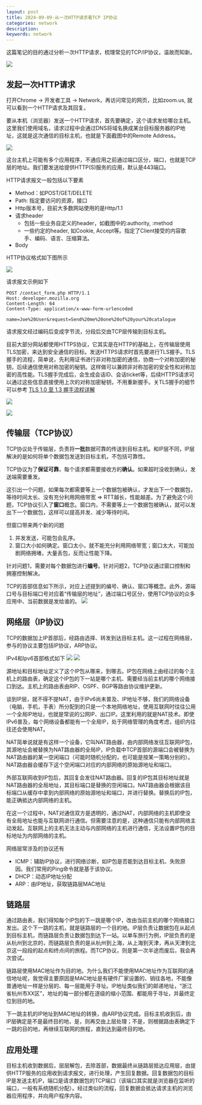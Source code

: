```yaml
---
layout: post
title: 2024-09-09-从一次HTTP请求看TCP IP协议
categories: network
description: 
keywords: network
---
```


这篇笔记的目的通过分析一次HTTP请求，梳理常见的TCP/IP协议，温故而知新。 <!--more-->

![](assets/2024-09-09-从一次HTTP请求看TCP%20IP协议/image-20240913220214988.png)


## 发起一次HTTP请求

打开Chrome -> 开发者工具 -> Network，再访问常见的网页，比如zoom.us, 就可以看到一个HTTP请求及其回复。

要从本机（浏览器）发送一个HTTP请求，首先要确定，这个请求发给哪台主机。这里我们使用域名，请求过程中会通过DNS将域名换成某台目标服务器的IP地址，这就是这次通信的目标主机，也就是下面截图中的Remote Address。

![](assets/2024-09-09-从一次HTTP请求看TCP%20IP协议/image-20240909214444008.png)

这台主机上可能有多个应用程序，不通应用之前通过端口区分，端口，也就是TCP层的地址。我们要发送给提供HTTP(S)服务的应用，默认是443端口。

HTTP请求报文一般包括以下要素
- Method：如POST/GET/DELETE
- Path: 指定要访问的资源，接口
- Http版本号，目前大多数网站使用的是Http/1.1
- 请求header
	- 包括一些业务自定义的header，如截图中的:authority, :method
	- 一些约定的header, 如Cookie, Accept等。指定了Client接受的内容歌手、编码、语言、压缩算法。
- Body


HTTP协议格式如下图所示

![](assets/2024-09-09-从一次HTTP请求看TCP%20IP协议/image-20240911232041901.png)

请求报文示例如下

```
POST /contact_form.php HTTP/1.1
Host: developer.mozilla.org
Content-Length: 64
Content-Type: application/x-www-form-urlencoded

name=Joe%20User&request=Send%20me%20one%20of%20your%20catalogue
```


请求报文经过编码后变成字节流，分段后交由TCP层传输到目标主机。

目前大部分网站都使用HTTPS协议，它其实是在HTTP的基础上，在传输层使用TLS加密，来达到安全通信的目标。发送HTTPS请求时首先要进行TLS握手。TLS握手的流程，简单说，先利用证书进行非对称加密的通信，协商一个对称加密的秘钥，后续通信使用对称加密的秘钥。这样做可以兼顾非对称加密的安全性和对称加密的高性能。TLS握手完成后，会生成会话ID、会话ticket等，后续HTTPS请求可以通过这些信息直接使用上次的对称加密秘钥，不用重新握手。关TLS握手的细节可以参考 [TLS 1.0 至 1.3 握手流程详解](https://www.cnblogs.com/enoc/p/tls-handshake.html "发布于 2022-03-22 18:24")

![](assets/2024-09-09-从一次HTTP请求看TCP%20IP协议/image-20240913224224758.png)


![](assets/2024-09-09-从一次HTTP请求看TCP%20IP协议/image-20240913222831147.png)


## 传输层（TCP协议）

TCP协议处于传输层，负责将**一批**数据可靠的传送到目标主机。和IP层不同，IP层解决的是如何将单个数据包发送到目标主机，不包括可靠性。

TCP协议为了**保证可靠**，每个请求都需要接收方的**确认**。如果超时没收到确认，发送端需要重发。

这引出一个问题，如果每次都需要等上一个数据包被确认，才发出下一个数据包，等待时间太长、没有充分利用网络带宽 => RTT越长，性能越差。为了避免这个问题，TCP协议引入了**窗口**概念。窗口内，不需要等上一个数据包被确认，就可以发出下一个数据包，这样可以提高并发、减少等待时间。

但窗口带来两个新的问题
1. 并发发送，可能包会乱序。
2. 窗口大小如何确定。窗口太小，就不能充分利用网络带宽；窗口太大，可能加剧网络拥堵，大量丢包，反而让性能下降。

针对问题1，需要对每个数据包进行**编号**。针对问题2，TCP协议通过窗口控制和拥塞控制解决。

TCP的首部信息如下所示，对应上述提到的编号、确认、窗口等概念。此外，源端口号与目标端口号对应着“传输层的地址”，通过端口号区分，使用TCP协议的众多应用中、当前数据是发给谁的。
![](assets/2024-09-09-从一次HTTP请求看TCP%20IP协议/image-20240912235640045.png)


## 网络层（IP协议)

TCP的数据加上IP首部后，经路由选择、转发到达目标主机。这一过程在网络层，参与的协议主要包括IP协议，ARP协议。


IPv4和Ipv6首部格式如下
![](assets/2024-09-09-从一次HTTP请求看TCP%20IP协议/image-20240913000244793.png)
![](assets/2024-09-09-从一次HTTP请求看TCP%20IP协议/image-20240913000310967.png)

源地址和目标地址定义了这个IP包从哪来，到哪去。IP包在网络上由经过的每个主机上的路由表，确定这个IP包的下一站是哪个主机、需要经当前主机的哪个网络接口到达。主机上的路由表由RIP、OSPF、BGP等路由协议维护更新。


谈到IP层，就不得不提NAT，由于IPv6尚未普及、IP地址不够，我们的网络设备（电脑，手机，手表）所分配到的只是一个本地网络地址，使用互联网时往往公用一个全局IP地址，也就是常说的公网IP、出口IP。这里利用的就是NAT技术。即使IPv6普及，每个网络设备都能有一个全局IP，处于网络管理的角度考虑，组织内往往还会使用NAT。

NAT简单说就是有这样一个设备，它叫NAT路由器，由内部网络发往互联网IP包，其源地址会被替换为NAT路由器的全局IP，IP负载中TCP首部的源端口会被替换为NAT路由器的某一空闲端口（可能时随机分配的，也可能是按某一策略分别的）。NAT路由器会缓存下这个空闲端口对应的内部网络的原始源地址和端口。

外部互联网收到IP包后，其回复会发往NAT路由器。回复的IP包其目标地址就是NAT路由器的全局地址，其目标端口是替换的空闲端口。NAT路由器会根据该目标端口从缓存中拿到内部网络的原始源地址和端口，并进行替换。替换后的IP包，能正确抵达内部网络的主机。

在这一个过程中，NAT对通信双方是透明的，通过NAT，内部网络的主机即使没有全局地址也能与互联网进行通信。但需要注意的是，这种通信只能有内部网络主动发起。互联网上的主机无法主动与内部网络的主机进行通信，无法设置IP包的目标地址为内部网络的主机。

网络层常涉及的协议还有
- ICMP：辅助IP协议，进行网络诊断，如IP包是否能到达目标主机、失败原因。我们常用的Ping命令就是基于该协议。
- DHCP：动态IP地址分配
- ARP：由IP地址，获取链路层MAC地址


## 链路层

通过路由表，我们得知每个IP包的下一跳是哪个IP，改由当前主机的哪个网络接口发出。这个下一跳的主机，就是链路层的一个目的地。IP层负责让数据包在从起点到目标主机，而链路层负责让数据包到达下一站。以单车旅行为例，IP层负责的是从杭州到北京的，而链路层负责的是从杭州到上海，从上海到天津，再从天津到北京这一段段的起点和终点间的旅程。而TCP协议，则是第一次半途而废后，我会再次尝试。


链路层使用MAC地址作为目的地。为什么我们不能使用MAC地址作为互联网的通信地址呢，我觉得主要原因是MAC地址是有硬件厂家设置的、销往各地，不能像普通地址一样是分层的、每一层能用于寻址。IP地址类似我们的邮递地址，“浙江省杭州市XX区”，地址的每一部分都在逐级的缩小范围、都能用于寻址，并最终定位到目的地。

下一跳主机的IP地址到MAC地址的转换，由ARP协议完成。目标主机收到后，由IP层确定是不是最终目的地，是，则再交由上层处理；不是，则根据路由表确定下一跳的目的地，再继续互联网的旅程，直到达到最终目的地。

## 应用处理
目标主机收到数据后，层层解包，去除首部，数据最终从链路层抵达应用层，由提供HTTP服务的应用收到请求报文，进行处理，产生回复数据。回复数据包的目标IP是发送主机IP，端口是请求数据包的TCP端口（该端口其实就是浏览器在监听的端口，一般有系统随机分配）。经过类似的流程，回复数据会抵达请求主机的浏览器应用程序，并向用户程序内容。